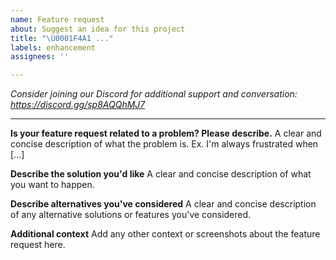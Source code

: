 ```yaml
---
name: Feature request
about: Suggest an idea for this project
title: "\U0001F4A1 ..."
labels: enhancement
assignees: ''

---
```

_Consider joining our Discord for additional support and conversation: https://discord.gg/sp8AQQhMJ7_

---

**Is your feature request related to a problem? Please describe.**
A clear and concise description of what the problem is. Ex. I'm always frustrated when [...]

**Describe the solution you'd like**
A clear and concise description of what you want to happen.

**Describe alternatives you've considered**
A clear and concise description of any alternative solutions or features you've considered.

**Additional context**
Add any other context or screenshots about the feature request here.
